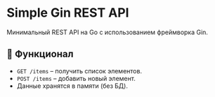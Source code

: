 # Simple Gin REST API  

Минимальный REST API на Go с использованием фреймворка Gin.  

## 🚀 Функционал  
- `GET /items` – получить список элементов.  
- `POST /items` – добавить новый элемент.  
- Данные хранятся в памяти (без БД).  
